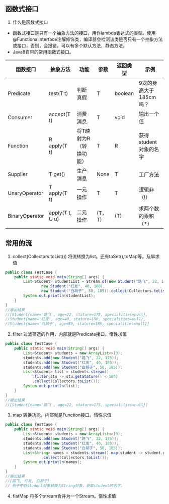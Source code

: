 ## 函数式接口
1. 什么是函数式接口
* 函数式接口是只有一个抽象方法的接口，用作lambda表达式的类型。使用@FunctionalInterface注解修饰类，编译器会检测该类是否只有一个抽象方法或接口，否则，会报错。可以有多个默认方法，静态方法。
* Java8自带的常用函数式接口。

 |函数接口 |抽象方法 |功能 |参数 |返回类型 |示例 |
 | --      | --     | --  | --  | --      | --  |
 |Predicate|test(T t)|判断真假|T|boolean|9龙的身高大于185cm吗？|
 |Consumer|accept(T t)|消费消息|T|void|输出一个值|
 |Function|R apply(T t)|将T映射为R（转换功能）|T|R|获得student对象的名字|
 |Supplier|T get()|生产消息|None|T|工厂方法|
 |UnaryOperator|T apply(T t)|一元操作|T|T|逻辑非（!）|
 |BinaryOperator|apply(T t, U u)|二元操作|(T，T)|(T)|求两个数的乘积（*）|
 
 ## 常用的流
1. collect(Collectors.toList()) 将流转换为list。还有toSet(),toMap等。及早求值
```java
public class TestCase {
    public static void main(String[] args) {
        List<Student> studentList = Stream.of(new Student("路飞", 22, 175),
                new Student("红发", 40, 180),
                new Student("白胡子", 50, 185)).collect(Collectors.toList());
        System.out.println(studentList);
    }
}
//输出结果
//[Student{name='路飞', age=22, stature=175, specialities=null}, 
//Student{name='红发', age=40, stature=180, specialities=null}, 
//Student{name='白胡子', age=50, stature=185, specialities=null}]
```

2. filter 过滤筛选的作用，内部就是Predicate接口，惰性求值
```java
public class TestCase {
    public static void main(String[] args) {
        List<Student> students = new ArrayList<>(3);
        students.add(new Student("路飞", 22, 175));
        students.add(new Student("红发", 40, 180));
        students.add(new Student("白胡子", 50, 185));
        List<Student> list = students.stream()
            .filter(stu -> stu.getStature() < 180)
            .collect(Collectors.toList());
        System.out.println(list);
    }
}
//输出结果
//[Student{name='路飞', age=22, stature=175, specialities=null}]
```

3. map 转换功能，内部就是Function接口。惰性求值
```java
public class TestCase {
    public static void main(String[] args) {
        List<Student> students = new ArrayList<>(3);
        students.add(new Student("路飞", 22, 175));
        students.add(new Student("红发", 40, 180));
        students.add(new Student("白胡子", 50, 185));
        List<String> names = students.stream().map(student -> student.getName())
                .collect(Collectors.toList());
        System.out.println(names);
    }
}
//输出结果
//[路飞, 红发, 白胡子]
// 例子中将student对象转换为String对象，获取student的名字。
```

4. flatMap 将多个stream合并为一个Stream。惰性求值